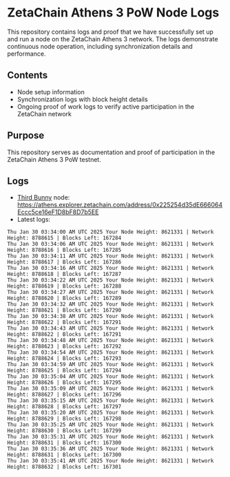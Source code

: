 # ZetaChain Athens 3 PoW Node Logs
This repository contains logs and proof that we have successfully set up and run a node on the ZetaChain Athens 3 network. The logs demonstrate continuous node operation, including synchronization details and performance.

## Contents
- Node setup information
- Synchronization logs with block height details
- Ongoing proof of work logs to verify active participation in the ZetaChain network

## Purpose
This repository serves as documentation and proof of participation in the ZetaChain Athens 3 PoW testnet.

## Logs

- [Third Bunny](https://thirdbunny.xyz/) node: https://athens.explorer.zetachain.com/address/0x225254d35dE666064Eccc5ce16eF1D8bF8D7b5EE
- Latest logs:
```
Thu Jan 30 03:34:00 AM UTC 2025 Your Node Height: 8621331 | Network Height: 8788615 | Blocks Left: 167284
Thu Jan 30 03:34:06 AM UTC 2025 Your Node Height: 8621331 | Network Height: 8788616 | Blocks Left: 167285
Thu Jan 30 03:34:11 AM UTC 2025 Your Node Height: 8621331 | Network Height: 8788617 | Blocks Left: 167286
Thu Jan 30 03:34:16 AM UTC 2025 Your Node Height: 8621331 | Network Height: 8788618 | Blocks Left: 167287
Thu Jan 30 03:34:22 AM UTC 2025 Your Node Height: 8621331 | Network Height: 8788619 | Blocks Left: 167288
Thu Jan 30 03:34:27 AM UTC 2025 Your Node Height: 8621331 | Network Height: 8788620 | Blocks Left: 167289
Thu Jan 30 03:34:32 AM UTC 2025 Your Node Height: 8621331 | Network Height: 8788621 | Blocks Left: 167290
Thu Jan 30 03:34:38 AM UTC 2025 Your Node Height: 8621331 | Network Height: 8788622 | Blocks Left: 167291
Thu Jan 30 03:34:43 AM UTC 2025 Your Node Height: 8621331 | Network Height: 8788622 | Blocks Left: 167291
Thu Jan 30 03:34:48 AM UTC 2025 Your Node Height: 8621331 | Network Height: 8788623 | Blocks Left: 167292
Thu Jan 30 03:34:54 AM UTC 2025 Your Node Height: 8621331 | Network Height: 8788624 | Blocks Left: 167293
Thu Jan 30 03:34:59 AM UTC 2025 Your Node Height: 8621331 | Network Height: 8788625 | Blocks Left: 167294
Thu Jan 30 03:35:04 AM UTC 2025 Your Node Height: 8621331 | Network Height: 8788626 | Blocks Left: 167295
Thu Jan 30 03:35:09 AM UTC 2025 Your Node Height: 8621331 | Network Height: 8788627 | Blocks Left: 167296
Thu Jan 30 03:35:15 AM UTC 2025 Your Node Height: 8621331 | Network Height: 8788628 | Blocks Left: 167297
Thu Jan 30 03:35:20 AM UTC 2025 Your Node Height: 8621331 | Network Height: 8788629 | Blocks Left: 167298
Thu Jan 30 03:35:25 AM UTC 2025 Your Node Height: 8621331 | Network Height: 8788630 | Blocks Left: 167299
Thu Jan 30 03:35:31 AM UTC 2025 Your Node Height: 8621331 | Network Height: 8788631 | Blocks Left: 167300
Thu Jan 30 03:35:36 AM UTC 2025 Your Node Height: 8621331 | Network Height: 8788631 | Blocks Left: 167300
Thu Jan 30 03:35:41 AM UTC 2025 Your Node Height: 8621331 | Network Height: 8788632 | Blocks Left: 167301
```
